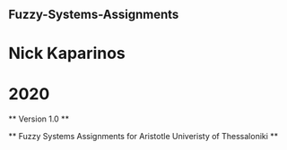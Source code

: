 ## Fuzzy-Systems-Assignments

# Nick Kaparinos
# 2020

** Version 1.0 **

** Fuzzy Systems Assignments for Aristotle Univeristy of Thessaloniki **

